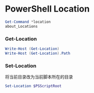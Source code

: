 # PowerShell Location

```powershell
Get-Command *location
about_Locations
```

### Get-Location

```powershell
Write-Host (Get-Location)
Write-Host (Get-Location).Path
```

### Set-Location

将当前目录改为当前脚本所在的目录

```powershell
Set-Location $PSScriptRoot
```
